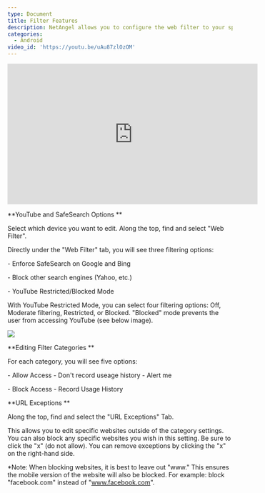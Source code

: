 ```yaml
---
type: Document
title: Filter Features
description: NetAngel allows you to configure the web filter to your specifications
categories:
  - Android
video_id: 'https://youtu.be/uAu87zlOzOM'
---
```

<iframe width="560" height="315" src="https://www.youtube.com/embed/uAu87zlOzOM" frameborder="0" allow="accelerometer; autoplay; encrypted-media; gyroscope; picture-in-picture" allowfullscreen></iframe>

**YouTube and SafeSearch Options**



Select which device you want to edit. Along the top, find and select "Web Filter".



 Directly under the "Web Filter" tab, you will see three filtering options: 

\- Enforce SafeSearch on Google and Bing

\- Block other search engines (Yahoo, etc.) 

\- YouTube Restricted/Blocked Mode



With YouTube Restricted Mode, you can select four filtering options: Off, Moderate filtering, Restricted, or Blocked. "Blocked" mode prevents the user from accessing YouTube (see below image). 

![](/help/img/uploads/youtube-mode.png)

**Editing Filter Categories **



For each category, you will see five options:

\- Allow Access          - Don't record useage history      - Alert me

\- Block Access          - Record Usage History



**URL Exceptions**



Along the top, find and select the "URL Exceptions" Tab. 



This allows you to edit specific websites outside of the category settings. You can also block any specific websites you wish in this setting. Be sure to click the "x" (do not allow). You can remove exceptions by clicking the "x" on the right-hand side. 

\*Note: When blocking websites, it is best to leave out "www." This ensures the mobile version of the website will also be blocked. For example: block "facebook.com" instead of "www.facebook.com".
